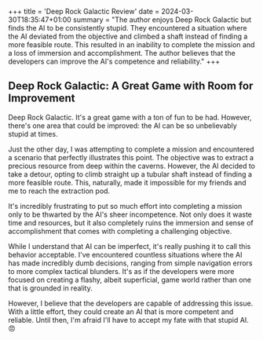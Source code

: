 +++
title = 'Deep Rock Galactic Review'
date = 2024-03-30T18:35:47+01:00
summary = "The author enjoys Deep Rock Galactic but finds the AI to be consistently stupid. They encountered a situation where the AI deviated from the objective and climbed a shaft instead of finding a more feasible route. This resulted in an inability to complete the mission and a loss of immersion and accomplishment. The author believes that the developers can improve the AI's competence and reliability."
+++


## Deep Rock Galactic: A Great Game with Room for Improvement

Deep Rock Galactic. It's a great game with a ton of fun to be had. However, there's one area that could be improved: the AI can be so unbelievably stupid at times.

Just the other day, I was attempting to complete a mission and encountered a scenario that perfectly illustrates this point. The objective was to extract a precious resource from deep within the caverns. However, the AI decided to take a detour, opting to climb straight up a tubular shaft instead of finding a more feasible route. This, naturally, made it impossible for my friends and me to reach the extraction pod.

It's incredibly frustrating to put so much effort into completing a mission only to be thwarted by the AI's sheer incompetence. Not only does it waste time and resources, but it also completely ruins the immersion and sense of accomplishment that comes with completing a challenging objective.

While I understand that AI can be imperfect, it's really pushing it to call this behavior acceptable. I've encountered countless situations where the AI has made incredibly dumb decisions, ranging from simple navigation errors to more complex tactical blunders. It's as if the developers were more focused on creating a flashy, albeit superficial, game world rather than one that is grounded in reality.

However, I believe that the developers are capable of addressing this issue. With a little effort, they could create an AI that is more competent and reliable. Until then, I'm afraid I'll have to accept my fate with that stupid AI. :angry:
